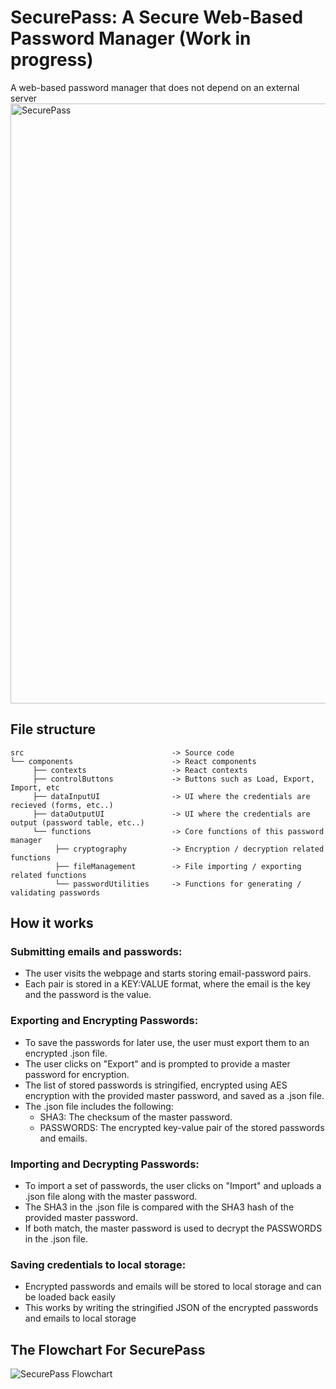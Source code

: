 # **SecurePass: A Secure Web-Based Password Manager (Work in progress)**
A web-based password manager that does not depend on an external server
<img width="960" alt="SecurePass" src="https://user-images.githubusercontent.com/102342274/219704812-3bd042ce-b242-435c-8010-b292acb47fd3.png">

## File structure

```
src                                 -> Source code
└── components                      -> React components
     ├── contexts                   -> React contexts
     ├── controlButtons             -> Buttons such as Load, Export, Import, etc
     ├── dataInputUI                -> UI where the credentials are recieved (forms, etc..)
     ├── dataOutputUI               -> UI where the credentials are output (password table, etc..)
     └── functions                  -> Core functions of this password manager
          ├── cryptography          -> Encryption / decryption related functions
          ├── fileManagement        -> File importing / exporting related functions
          └── passwordUtilities     -> Functions for generating / validating passwords
```

## How it works

### **Submitting emails and passwords:**

* The user visits the webpage and starts storing email-password pairs.
* Each pair is stored in a KEY:VALUE format, where the email is the key and the password is the value.

### **Exporting and Encrypting Passwords:**

* To save the passwords for later use, the user must export them to an encrypted .json file.
* The user clicks on "Export" and is prompted to provide a master password for encryption.
* The list of stored passwords is stringified, encrypted using AES encryption with the provided master password, and saved as a .json file.
* The .json file includes the following:
  * SHA3: The checksum of the master password.
  * PASSWORDS: The encrypted key-value pair of the stored passwords and emails.

### **Importing and Decrypting Passwords:**

* To import a set of passwords, the user clicks on "Import" and uploads a .json file along with the master password.
* The SHA3 in the .json file is compared with the SHA3 hash of the provided master password.
* If both match, the master password is used to decrypt the PASSWORDS in the .json file.

### **Saving credentials to local storage:**

* Encrypted passwords and emails will be stored to local storage and can be loaded back easily
* This works by writing the stringified JSON of the encrypted passwords and emails to local storage

## The Flowchart For SecurePass
![SecurePass Flowchart](https://user-images.githubusercontent.com/102342274/233109089-6e68e579-eb5d-4432-9d31-73534a894d56.png)

